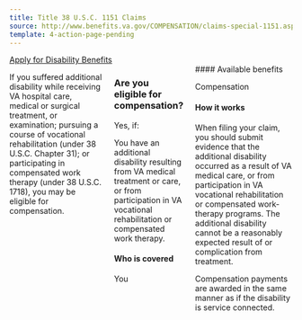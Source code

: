 ```yaml
---
title: Title 38 U.S.C. 1151 Claims
source: http://www.benefits.va.gov/COMPENSATION/claims-special-1151.asp
template: 4-action-page-pending
---
```


<div class="main" role="main" markdown="0">

<div class="action-bar">
  <div class="row">
    <div class="small-12 columns">
      <a class="usa-button-primary" href="/disability-benefits/get/">Apply for Disability Benefits</a>
    </div>
  </div>
</div>

<div class="section one" markdown="0">
<div class="primary" markdown="0">
<div class="row" markdown="0">
<div class="small-12 columns">

<div markdown="1">

If you suffered additional disability while receiving VA hospital care, medical or surgical treatment, or examination; pursuing a course of vocational rehabilitation (under 38 U.S.C. Chapter 31); or participating in compensated work therapy (under 38 U.S.C. 1718), you may be eligible for compensation.

</div>

<div class="call-out" markdown="1">

### Are you eligible for compensation?

Yes, if:

You have an additional disability resulting from VA medical treatment or care, or from participation in VA vocational rehabilitation or compensated work therapy.

#### Who is covered
You
</div>
<div markdown="1">
#### Available benefits

Compensation

#### How it works

When filing your claim, you should submit evidence that the additional disability occurred as a result of VA medical care, or from participation in VA vocational rehabilitation or compensated work-therapy programs. The additional disability cannot be a reasonably expected result of or complication from treatment.

Compensation payments are awarded in the same manner as if the disability is service connected.
</div>
</div>

</div>
</div>


</div>
